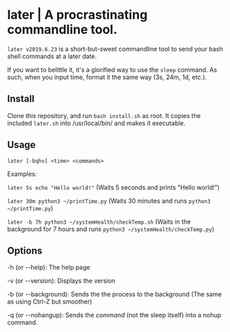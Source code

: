 # later | A procrastinating commandline tool.

`later v2019.6.23` is a short-but-sweet commandline tool to
send your bash shell commands at a later date.

If you want to belittle it, it's a glorified way to
use the `sleep` command. As such, when you input time,
format it the same way (3s, 24m, 1d, etc.).

## Install
Clone this repository, and run `bash install.sh` as root.
It copies the included `later.sh` into /usr/local/bin/
and makes it executable.

## Usage

`later [-bqhv] <time> <commands>`

Examples:

`later 5s echo "Hello world!"` (Waits 5 seconds and prints "Hello world!")

`later 30m python3 ~/printTime.py` (Waits 30 minutes and runs `python3 ~/printTime.py`)

`later -b 7h python3 ~/systemHealth/checkTemp.sh` (Waits in the background for 7 hours and runs `python3 ~/systemHealth/checkTemp.py`)

## Options

-h (or --help): The help page

-v (or --version): Displays the version

-b (or --background): Sends the the process to the background (The same as using Ctrl-Z but smoother)

-q (or --nohangup): Sends the *command* (not the sleep itself) into a nohup command.
